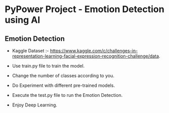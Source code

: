 # PyPower Project - Emotion Detection using AI

## Emotion Detection

- Kaggle Dataset :- https://www.kaggle.com/c/challenges-in-representation-learning-facial-expression-recognition-challenge/data.

- Use train.py file to train the model.

- Change the number of classes according to you.

- Do Experiment with different pre-trained models.

- Execute the test.py file to run the Emotion Detection.

- Enjoy Deep Learning.
